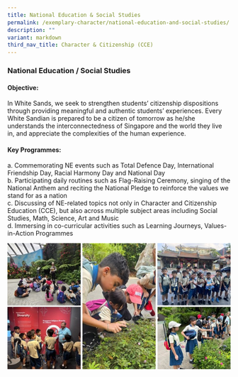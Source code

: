 ```yaml
---
title: National Education & Social Studies
permalink: /exemplary-character/national-education-and-social-studies/
description: ""
variant: markdown
third_nav_title: Character & Citizenship (CCE)
---
```

### **National Education / Social Studies**
#### **Objective:**
In White Sands, we seek to strengthen students’ citizenship dispositions through providing meaningful and authentic students’ experiences. Every White Sandian is prepared to be a citizen of tomorrow as he/she understands the interconnectedness of Singapore and the world they live in, and appreciate the complexities of the human experience.

#### **Key Programmes:**
a. Commemorating NE events such as Total Defence Day, International Friendship Day, Racial Harmony Day and National Day<br>
b. Participating daily routines such as Flag-Raising Ceremony, singing of the National Anthem and reciting the National Pledge to reinforce the values we stand for as a nation<br>
c. Discussing of NE-related topics not only in Character and Citizenship Education (CCE), but also across multiple subject areas including Social Studies, Math, Science, Art and Music<br>
d. Immersing in co-curricular activities such as Learning Journeys, Values-in-Action Programmes

![](/images/ness_2025.jpg)